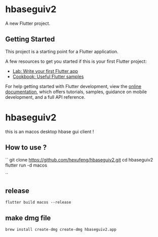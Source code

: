 # hbaseguiv2

A new Flutter project.

## Getting Started

This project is a starting point for a Flutter application.

A few resources to get you started if this is your first Flutter project:

- [Lab: Write your first Flutter app](https://docs.flutter.dev/get-started/codelab)
- [Cookbook: Useful Flutter samples](https://docs.flutter.dev/cookbook)

For help getting started with Flutter development, view the
[online documentation](https://docs.flutter.dev/), which offers tutorials,
samples, guidance on mobile development, and a full API reference.
# hbaseguiv2

this is an macos desktop hbase gui client !

## How to use ?
``
git clone https://github.com/hexufeng/hbaseguiv2.git
cd hbaseguiv2
flutter run -d macos

``
## release
``
flutter build macos --release
``
## make dmg file
``
brew install create-dmg
create-dmg hbaseguiv2.app
``

